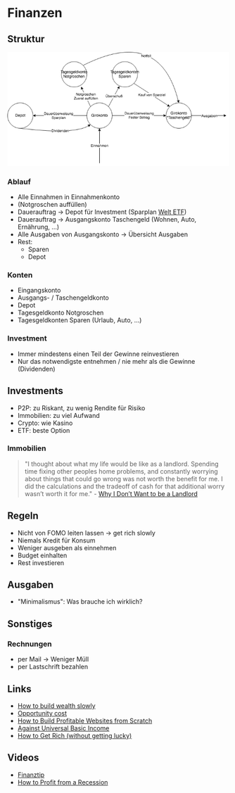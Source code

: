 # Finanzen

## Struktur

![Übersicht](./finanzen-flow.png)

### Ablauf

- Alle Einnahmen in Einnahmenkonto
- (Notgroschen auffüllen)
- Dauerauftrag -> Depot für Investment (Sparplan [Welt ETF](https://www.justetf.com/de/etf-profile.html?isin=IE00B3RBWM25&from=search))
- Dauerauftrag -> Ausgangskonto Taschengeld (Wohnen, Auto, Ernährung, ...) 
- Alle Ausgaben von Ausgangskonto -> Übersicht Ausgaben
- Rest:
    + Sparen
    + Depot

### Konten

- Eingangskonto
- Ausgangs- / Taschengeldkonto
- Depot 
- Tagesgeldkonto Notgroschen
- Tagesgeldkonten Sparen (Urlaub, Auto, ...)

### Investment

- Immer mindestens einen Teil der Gewinne reinvestieren
- Nur das notwendigste entnehmen / nie mehr als die Gewinne (Dividenden)

## Investments

- P2P: zu Riskant, zu wenig Rendite für Risiko
- Immobilien: zu viel Aufwand 
- Crypto: wie Kasino 
- ETF: beste Option

### Immobilien

> "I thought about what my life would be like as a landlord. Spending time fixing other peoples home problems, and constantly worrying about things that could go wrong was not worth the benefit for me. I did the calculations and the tradeoff of cash for that additional worry wasn’t worth it for me." - [Why I Don’t Want to be a Landlord](https://minafi.com/i-dont-want-to-be-a-landlord)

## Regeln

- Nicht von FOMO leiten lassen -> get rich slowly 
- Niemals Kredit für Konsum
- Weniger ausgeben als einnehmen
- Budget einhalten
- Rest investieren 

## Ausgaben

- "Minimalismus": Was brauche ich wirklich?

## Sonstiges

### Rechnungen 

- per Mail -> Weniger Müll
- per Lastschrift bezahlen

## Links

- [How to build wealth slowly](https://pjrvs.com/wealth)
- [Opportunity cost ](https://thewokesalaryman.com/2020/05/05/life-changing-economic-theories-applied-to-personal-finance/)
- [How to Build Profitable Websites from Scratch](https://fourpillarfreedom.com/the-income-community-how-to-build-profitable-websites-from-scratch/)
- [Against Universal Basic Income](https://guzey.com/economics/against-universal-basic-income/)
- [How to Get Rich (without getting lucky)](https://www.sloww.co/how-to-get-rich-naval-ravikant/)

## Videos

- [Finanztip](https://www.youtube.com/channel/UC-muQylmRx61Mt6U1oDSEVA)
- [How to Profit from a Recession](https://www.youtube.com/watch?v=mRHBrJziE-Y&t=503s)
